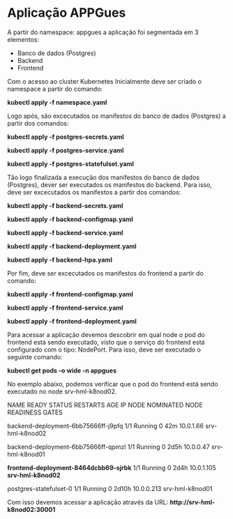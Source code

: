 # Aplicação APPGues

A partir do namespace: appgues a aplicação foi segmentada em 3 elementos:

- Banco de dados (Postgres)
- Backend
- Frontend


Com o acesso ao cluster Kubernetes Inicialmente deve ser criado o namespace a partir do comando:

**kubectl apply -f namespace.yaml**

Logo após, são excecutados os manifestos do banco de dados (Postgres) a partir dos comandos:

**kubectl apply -f postgres-secrets.yaml**

**kubectl apply -f postgres-service.yaml**

**kubectl apply -f postgres-statefulset.yaml**

Tão logo finalizada a execução dos manifestos do banco de dados (Postgres), dever ser executados os manifestos do backend. Para isso, deve ser excecutados os manifestos a partir dos comandos:

**kubectl apply -f backend-secrets.yaml**

**kubectl apply -f backend-configmap.yaml**

**kubectl apply -f backend-service.yaml**

**kubectl apply -f backend-deployment.yaml**

**kubectl apply -f backend-hpa.yaml**

Por fim, deve ser excecutados os manifestos do frontend a partir do comando:

**kubectl apply -f frontend-configmap.yaml**

**kubectl apply -f frontend-service.yaml**

**kubectl apply -f frontend-deployment.yaml**

Para acessar a aplicação devemos descobrir em qual node o pod do frontend está sendo executado, visto que o serviço do frontend está configurado com o tipo: NodePort. Para isso, deve ser executado o seguinte comando:

**kubectl get pods -o wide -n appgues**

No exemplo abaixo, podemos verificar que o pod do frontend está sendo executado no node srv-hml-k8nod02.


NAME                                   READY   STATUS    RESTARTS   AGE     IP           NODE              NOMINATED NODE   READINESS GATES

backend-deployment-6bb75666ff-j9pfq    1/1     Running   0          42m     10.0.1.66    srv-hml-k8nod02   <none>           <none>

backend-deployment-6bb75666ff-qpmzl    1/1     Running   0          2d5h    10.0.0.47    srv-hml-k8nod01   <none>           <none>

**frontend-deployment-8464dcbb69-sjrbk**   1/1     Running   0          2d4h    10.0.1.105   **srv-hml-k8nod02**   <none>           <none>

postgres-statefulset-0                 1/1     Running   0          2d10h   10.0.0.213   srv-hml-k8nod01   <none>           <none>


Com isso devemos acessar a aplicação através da URL: **http://srv-hml-k8nod02:30001**
